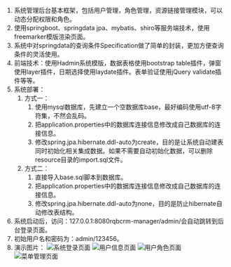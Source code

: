 1. 系统管理后台基本框架，包括用户管理，角色管理，资源链接管理模块，可以动态分配权限和角色。
2. 使用springboot、springdata jpa、mybatis、shiro等服务端技术，使用freemarker模版渲染页面。
3. 系统中对springdata的查询条件Specification做了简单的封装，更加方便查询条件的灵活使用。
4. 前端技术：使用Hadmin系统模版，数据表格使用bootstrap table插件，弹窗使用layer插件，日期选择使用laydate插件。表单验证使用jQuery validate插件等等。
5. 系统部署：
    1. 方式一： 
        1. 使用mysql数据库，先建立一个空数据库base，最好编码使用utf-8字符集，不然会乱码。
        2. 把application.properties中的数据库连接信息修改成自己数据库的连接信息。
        3. 修改spring.jpa.hibernate.ddl-auto为create，目的是让系统自动建表同时初始化相关集成数据。如果不需要自动初始化数据，可以删除resource目录的import.sql文件。
    2. 方式二：
        1. 直接导入base.sql脚本到数据库。 
        2. 把application.properties中的数据库连接信息修改成自己数据库的连接信息。 
        3. 修改spring.jpa.hibernate.ddl-auto为none，目的是防止hibernate自动修改表结构。
6. 系统启动后，访问：127.0.0.1:8080rqbcrm-manager/admin/会自动跳转到后台登录页面。
7. 初始用户名和密码为：admin/123456。
8. 演示图片：
![系统登录页面](https://github.com/yuwen-chen/rqbcrm/screenshot/login.png "登录页")
![用户信息页面](https://github.com/yuwen-chen/rqbcrm/screenshot/user.png "用户页")
![用户角色页面](https://github.com/yuwen-chen/rqbcrm/screenshot/role.png "角色页")
![菜单管理页面](https://github.com/yuwen-chen/rqbcrm/screenshot/role.png  "菜单页")